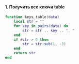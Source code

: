 #### 1. Получить все ключи table
```lua
function keys_table(data)
    local str = ""
    for key in pairs(data) do
        str = str .. key .. ", "
    end
    if #str > 0 then
        str = str:sub(1, -3)
    end
    return str
end
```
